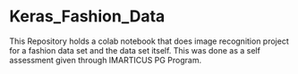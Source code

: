 # Keras_Fashion_Data
This Repository holds a colab notebook that does image recognition project for a fashion data set and the data set itself. This was done as a self assessment given through IMARTICUS PG Program. 
